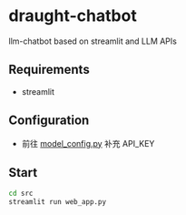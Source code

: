 # draught-chatbot
llm-chatbot based on streamlit and LLM APIs

## Requirements

- streamlit

## Configuration

- 前往 [model_config.py](src/draught_chatbot/config/model_config.py) 补充 API_KEY

## Start

```zsh
cd src
streamlit run web_app.py
```